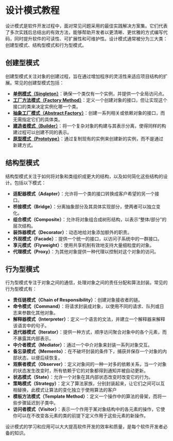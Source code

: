 # 设计模式教程

设计模式是软件开发过程中，面对常见问题采用的最佳实践解决方案集。它们代表了多次实践后总结出的有效方法，能够帮助开发者以更清晰、更优雅的方式编写代码，同时提升软件的可读性、可扩展性和可维护性。设计模式通常被分为三大类：创建型模式、结构型模式和行为型模式。

## 创建型模式

创建型模式关注对象的创建过程，旨在通过增加程序的灵活性来适应项目结构的扩展。常见的创建型模式包括：

- **[单例模式（Singleton）](./singleton)**：确保一个类仅有一个实例，并提供一个全局访问点。
- **[工厂方法模式（Factory Method）](./factory-method)**：定义一个创建对象的接口，但让实现这个接口的类来决定实例化哪一个类。
- **[抽象工厂模式（Abstract Factory）](./abstract-factory)**：创建一系列相关或依赖对象的接口，而无需指定它们的具体类。
- **[建造者模式（Builder）](./builder)**：将一个复杂对象的构建与其表示分离，使得同样的构建过程可以创建不同的表示。
- **[原型模式（Prototype）](./prototype)**：通过复制现有的实例来创建新的实例，而不是通过新建方式。

## 结构型模式

结构型模式关注于如何将对象和类组织成更大的结构，以及如何简化这些结构的设计。包括以下模式：

- **适配器模式（Adapter）**：允许将一个类的接口转换成客户希望的另一个接口。
- **桥接模式（Bridge）**：分离抽象部分及其具体实现部分，使两者可以独立变化。
- **组合模式（Composite）**：允许将对象组合成树形结构，以表示“整体/部分”的层次结构。
- **装饰器模式（Decorator）**：动态地给对象添加额外的职责。
- **外观模式（Facade）**：提供一个统一的接口，以访问子系统中的一群接口。
- **享元模式（Flyweight）**：使用共享机制有效地支持大量细粒度的对象。
- **代理模式（Proxy）**：为其他对象提供一种代理以控制对这个对象的访问。

## 行为型模式

行为型模式专注于对象之间的通信，处理对象之间的责任分配和算法封装。常见的行为型模式有：

- **责任链模式（Chain of Responsibility）**：创建对象接收者的链。
- **命令模式（Command）**：将请求封装成对象，以使用不同的请求、队列或日志来参数化其他对象。
- **解释器模式（Interpreter）**：定义一个语言的文法，并建立一个解释器来解释该语言中的句子。
- **迭代器模式（Iterator）**：提供一种方式，顺序访问聚合对象中的各个元素，而不暴露其内部表示。
- **中介者模式（Mediator）**：通过一个中介对象来封装一系列对象交互。
- **备忘录模式（Memento）**：在不破坏封装的条件下，捕获并保存一个对象的内部状态，以便后续恢复。
- **观察者模式（Observer）**：定义对象间的一种一对多的依赖关系，当一个对象的状态发生改变时，所有依赖于它的对象都得到通知并被自动更新。
- **状态模式（State）**：允许一个对象在其内部状态改变时改变它的行为。
- **策略模式（Strategy）**：定义了算法家族，分别封装起来，让它们之间可以互相替换，此模式让算法的变化独立于使用算法的客户
- **模板方法模式（Template Method）**：定义一个操作中的算法的骨架，而将一些步骤延迟到子类中。
- **访问者模式（Visitor）**：表示一个作用于某对象结构中的各元素的操作，它使你可以在不改变各元素的类的前提下定义作用于这些元素的新操作。

设计模式的学习和应用可以大大提高软件开发的效率和质量，是每个软件开发者必备的知识。

